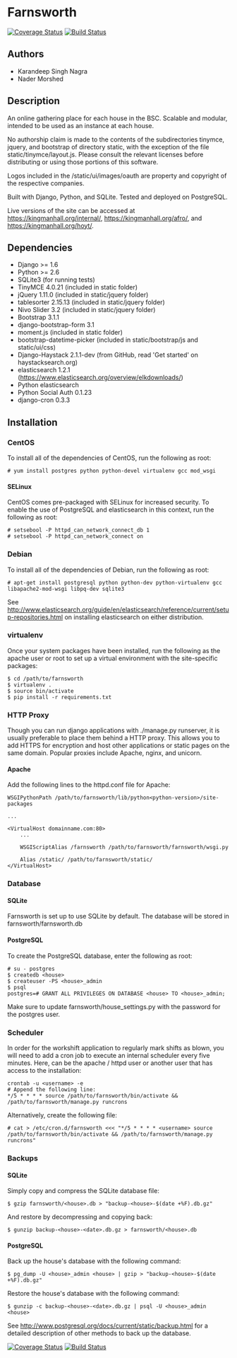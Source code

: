 # Farnsworth

[![Coverage Status](https://coveralls.io/repos/knagra/farnsworth/badge.png?branch=master)](https://coveralls.io/r/knagra/farnsworth?branch=master)
[![Build Status](https://travis-ci.org/knagra/farnsworth.svg?branch=master)](https://travis-ci.org/knagra/farnsworth)

## Authors

* Karandeep Singh Nagra
* Nader Morshed

## Description

An online gathering place for each house in the BSC.  Scalable and modular, intended to be used as an instance at each house.

No authorship claim is made to the contents of the subdirectories tinymce, jquery, and bootstrap of directory static, with the exception of the file static/tinymce/layout.js.  Please consult the relevant licenses before distributing or using those portions of this software.

Logos included in the /static/ui/images/oauth are property and copyright of the
respective companies.

Built with Django, Python, and SQLite. Tested and deployed on PostgreSQL.

Live versions of the site can be accessed at https://kingmanhall.org/internal/, https://kingmanhall.org/afro/, and https://kingmanhall.org/hoyt/.

## Dependencies

* Django >= 1.6
* Python >= 2.6
* SQLite3 (for running tests)
* TinyMCE 4.0.21 (included in static folder)
* jQuery 1.11.0 (included in static/jquery folder)
* tablesorter 2.15.13 (included in static/jquery folder)
* Nivo Slider 3.2 (included in static/jquery folder)
* Bootstrap 3.1.1
* django-bootstrap-form 3.1
* moment.js (included in static folder)
* bootstrap-datetime-picker (included in static/bootstrap/js and static/ui/css)
* Django-Haystack 2.1.1-dev (from GitHub, read 'Get started' on haystacksearch.org)
* elasticsearch 1.2.1 (https://www.elasticsearch.org/overview/elkdownloads/)
* Python elasticsearch
* Python Social Auth 0.1.23
* django-cron 0.3.3

## Installation
### CentOS

To install all of the dependencies of CentOS, run the following as root:

```
# yum install postgres python python-devel virtualenv gcc mod_wsgi
```

#### SELinux

CentOS comes pre-packaged with SELinux for increased security. To enable the use of PostgreSQL and elasticsearch in this context, run the following as root:

```
# setsebool -P httpd_can_network_connect_db 1
# setsebool -P httpd_can_network_connect on
```

### Debian

To install all of the dependencies of Debian, run the following as root:

```
# apt-get install postgresql python python-dev python-virtualenv gcc libapache2-mod-wsgi libpq-dev sqlite3
```

See http://www.elasticsearch.org/guide/en/elasticsearch/reference/current/setup-repositories.html on installing elasticsearch on either distribution.

### virtualenv

Once your system packages have been installed, run the following as the apache user or root to set up a virtual environment with the site-specific packages:

```
$ cd /path/to/farnsworth
$ virtualenv .
$ source bin/activate
$ pip install -r requirements.txt
```

### HTTP Proxy

Though you can run django applications with ./manage.py runserver, it is usually preferable to place them behind a HTTP proxy. This allows you to add HTTPS for encryption and host other applications or static pages on the same domain. Popular proxies include Apache, nginx, and unicorn.

#### Apache

Add the following lines to the httpd.conf file for Apache:

```
WSGIPythonPath /path/to/farnsworth/lib/python<python-version>/site-packages

...

<VirtualHost domainname.com:80>
    ...

    WSGIScriptAlias /farnsworth /path/to/farnsworth/farnsworth/wsgi.py

    Alias /static/ /path/to/farnsworth/static/
</VirtualHost>
```

### Database
#### SQLite

Farnsworth is set up to use SQLite by default. The database will be stored in farnsworth/farnsworth.db

#### PostgreSQL

To create the PostgreSQL database, enter the following as root:

```
# su - postgres
$ createdb <house>
$ createuser -PS <house>_admin
$ psql
postgres=# GRANT ALL PRIVILEGES ON DATABASE <house> TO <house>_admin;
```

Make sure to update farnsworth/house_settings.py with the password for the postgres user.

### Scheduler

In order for the workshift application to regularly mark shifts as blown, you will need to add a cron job to execute an internal scheduler every five minutes. Here, <username> can be the apache / httpd user or another user that has access to the installation:

```
crontab -u <username> -e
# Append the following line:
*/5 * * * * source /path/to/farnsworth/bin/activate && /path/to/farnsworth/manage.py runcrons
```

Alternatively, create the following file:

```
# cat > /etc/cron.d/farnsworth <<< "*/5 * * * * <username> source /path/to/farnsworth/bin/activate && /path/to/farnsworth/manage.py runcrons"
```

### Backups
#### SQLite

Simply copy and compress the SQLite database file:

```
$ gzip farnsworth/<house>.db > "backup-<house>-$(date +%F).db.gz"
```

And restore by decompressing and copying back:

```
$ gunzip backup-<house>-<date>.db.gz > farnsworth/<house>.db
```

#### PostgreSQL

Back up the house's database with the following command:

```
$ pg_dump -U <house>_admin <house> | gzip > "backup-<house>-$(date +%F).db.gz"
```

Restore the house's database with the following command:

```
$ gunzip -c backup-<house>-<date>.db.gz | psql -U <house>_admin <house>
```

See http://www.postgresql.org/docs/current/static/backup.html for a detailed description of other methods to back up the database.

[![Coverage Status](https://coveralls.io/repos/knagra/farnsworth/badge.png?branch=master)](https://coveralls.io/r/knagra/farnsworth?branch=master)
[![Build Status](https://travis-ci.org/knagra/farnsworth.svg?branch=master)](https://travis-ci.org/knagra/farnsworth)
